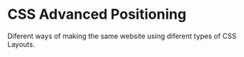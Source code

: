 # CSS Advanced Positioning
Diferent ways of making the same website using diferent types of CSS Layouts.
